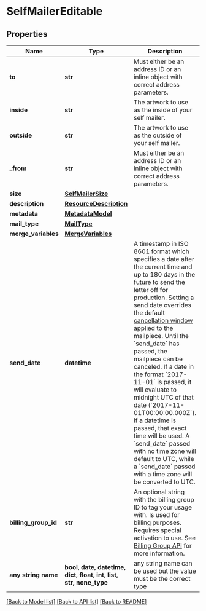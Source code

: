 # SelfMailerEditable


## Properties
Name | Type | Description | Notes
------------ | ------------- | ------------- | -------------
**to** | **str** | Must either be an address ID or an inline object with correct address parameters. | 
**inside** | **str** | The artwork to use as the inside of your self mailer.  | 
**outside** | **str** | The artwork to use as the outside of your self mailer.  | 
**_from** | **str** | Must either be an address ID or an inline object with correct address parameters. | [optional] 
**size** | [**SelfMailerSize**](SelfMailerSize.md) |  | [optional] 
**description** | [**ResourceDescription**](ResourceDescription.md) |  | [optional] 
**metadata** | [**MetadataModel**](MetadataModel.md) |  | [optional] 
**mail_type** | [**MailType**](MailType.md) |  | [optional] 
**merge_variables** | [**MergeVariables**](MergeVariables.md) |  | [optional] 
**send_date** | **datetime** | A timestamp in ISO 8601 format which specifies a date after the current time and up to 180 days in the future to send the letter off for production. Setting a send date overrides the default [cancellation window](#section/Cancellation-Windows) applied to the mailpiece. Until the &#x60;send_date&#x60; has passed, the mailpiece can be canceled. If a date in the format &#x60;2017-11-01&#x60; is passed, it will evaluate to midnight UTC of that date (&#x60;2017-11-01T00:00:00.000Z&#x60;). If a datetime is passed, that exact time will be used. A &#x60;send_date&#x60; passed with no time zone will default to UTC, while a &#x60;send_date&#x60; passed with a time zone will be converted to UTC. | [optional] 
**billing_group_id** | **str** | An optional string with the billing group ID to tag your usage with. Is used for billing purposes. Requires special activation to use. See [Billing Group API](https://lob.github.io/lob-openapi/#tag/Billing-Groups) for more information. | [optional] 
**any string name** | **bool, date, datetime, dict, float, int, list, str, none_type** | any string name can be used but the value must be the correct type | [optional]

[[Back to Model list]](../README.md#documentation-for-models) [[Back to API list]](../README.md#documentation-for-api-endpoints) [[Back to README]](../README.md)


